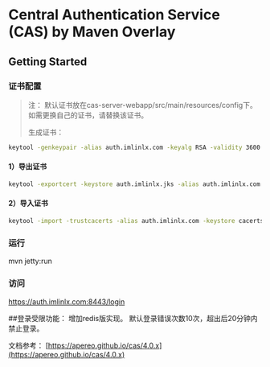 # Central Authentication Service (CAS) by Maven Overlay

## Getting Started
### 证书配置
> 注：
> 默认证书放在cas-server-webapp/src/main/resources/config下。如需更换自己的证书，请替换该证书。
>
> 生成证书：
>
``` bash
keytool -genkeypair -alias auth.imlinlx.com -keyalg RSA -validity 3600  -keystore auth.imlinlx.jks
```

#### 1）导出证书
``` bash
keytool -exportcert -keystore auth.imlinlx.jks -alias auth.imlinlx.com -file auth.imlinlx.com.crt
```

#### 2）导入证书
``` bash
keytool -import -trustcacerts -alias auth.imlinlx.com -keystore cacerts -file auth.imlinlx.com.crt
```

### 运行
mvn jetty:run

### 访问
https://auth.imlinlx.com:8443/login


##登录受限功能：
增加redis版实现。
默认登录错误次数10次，超出后20分钟内禁止登录。

文档参考：
[https://apereo.github.io/cas/4.0.x](https://apereo.github.io/cas/4.0.x)

